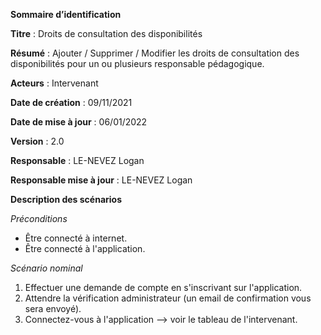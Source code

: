 **Sommaire d’identification**

  **Titre** : Droits de consultation des disponibilités

  **Résumé** : Ajouter / Supprimer / Modifier les droits de consultation des disponibilités pour un ou plusieurs responsable pédagogique.

  **Acteurs** : Intervenant

  **Date de création** : 09/11/2021

  **Date de mise à jour**  : 06/01/2022

  **Version** : 2.0

  **Responsable** : LE-NEVEZ Logan

  **Responsable mise à jour** : LE-NEVEZ Logan



**Description des scénarios**

*Préconditions*

- Être connecté à internet.
- Être connecté à l'application.

*Scénario nominal*

1. Effectuer une demande de compte en s'inscrivant sur l'application.
2. Attendre la vérification administrateur (un email de confirmation vous sera envoyé).
3. Connectez-vous à l'application --> voir le tableau de l'intervenant.
